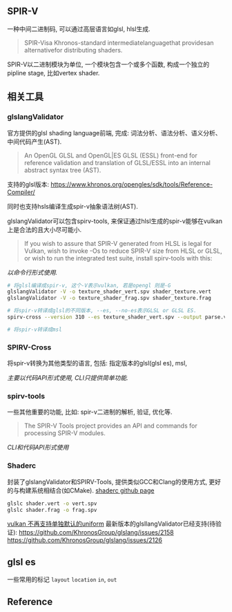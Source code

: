 ## SPIR-V
一种中间二进制码, 可以通过高层语言如glsl, hlsl生成.
> SPIR-Visa Khronos-standard intermediatelanguagethat providesan alternativefor distributing shaders.

SPIR-V以二进制模块为单位, 一个模块包含一个或多个函数, 构成一个独立的pipline stage, 比如vertex shader.

## 相关工具

### glslangValidator
官方提供的glsl shading language前端, 完成: 词法分析、语法分析、语义分析、中间代码产生(AST).
> An OpenGL GLSL and OpenGL|ES GLSL (ESSL) front-end for reference validation and translation of GLSL/ESSL into an internal abstract syntax tree (AST).

支持的glsl版本: https://www.khronos.org/opengles/sdk/tools/Reference-Compiler/

同时也支持hsls编译生成spir-v抽象语法树(AST).

glslangValidator可以包含spirv-tools, 来保证通过hlsl生成的spir-v能够在vulkan上是合法的且大小尽可能小.
> If you wish to assure that SPIR-V generated from HLSL is legal for Vulkan, wish to invoke -Os to reduce SPIR-V size from HLSL or GLSL, or wish to run the integrated test suite, install spirv-tools with this:

*以命令行形式使用.*

```bash
# 将glsl编译成spir-v, 这个-V表示vulkan, 若是opengl 则是-G
glslangValidator -V -o texture_shader_vert.spv shader_texture.vert
glslangValidator -V -o texture_shader_frag.spv shader_texture.frag

# 将spir-v转译成glsl的不同版本, --es, --no-es表示GLSL or GLSL ES.
spirv-cross --version 310 --es texture_shader_vert.spv --output parse.vert

# 将spir-v转译成msl
```

### SPIRV-Cross
将spir-v转换为其他类型的语言, 包括: 指定版本的glsl(glsl es), msl, 

*主要以代码API形式使用, CLI只提供简单功能.*

### spirv-tools
一些其他重要的功能, 比如: spir-v二进制的解析, 验证, 优化等.
>The SPIR-V Tools project provides an API and commands for processing SPIR-V modules.

*CLI和代码API形式使用*

### Shaderc
封装了glslangValidator和SPIRV-Tools, 提供类似GCC和Clang的使用方式, 更好的与构建系统相结合(如CMake).
[shaderc github page](https://github.com/google/shaderc)

```bash
glslc shader.vert -o vert.spv
glslc shader.frag -o frag.spv
```

[vulkan 不再支持单独默认的uniform](https://github.com/KhronosGroup/GLSL/blob/master/extensions/khr/GL_KHR_vulkan_glsl.txt)
最新版本的glsllangValidator已经支持(待验证):
https://github.com/KhronosGroup/glslang/issues/2158
https://github.com/KhronosGroup/glslang/issues/2126

## glsl es
一些常用的标记
`layout`
`location`
`in`, `out`

## Reference
[]()